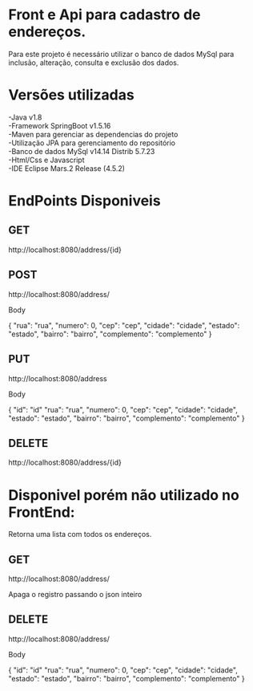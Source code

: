 # Front e Api para cadastro de endereços.

Para este  projeto é necessário utilizar o banco de dados MySql para inclusão, alteração, consulta e exclusão  dos dados.

<h1>Versões utilizadas</h1>

-Java v1.8<br>
-Framework SpringBoot v1.5.16<br>
-Maven para gerenciar as dependencias do projeto<br>
-Utilização JPA para gerenciamento do repositório<br>
-Banco de dados MySql v14.14 Distrib 5.7.23<br>
-Html/Css e Javascript<br>
-IDE Eclipse Mars.2 Release (4.5.2)<br>

<h1> EndPoints Disponiveis </h1>

<h2>GET</h2>
http://localhost:8080/address/{id}

<h2>POST</h2>
http://localhost:8080/address/
<p>Body</p>
{
  "rua": "rua",
  "numero": 0,
  "cep": "cep",
  "cidade": "cidade",
  "estado": "estado",
  "bairro": "bairro",
  "complemento": "complemento"
}

<h2>PUT</h2>
http://localhost:8080/address
<p>Body</p>
{
  "id": "id"
  "rua": "rua",
  "numero": 0,
  "cep": "cep",
  "cidade": "cidade",
  "estado": "estado",
  "bairro": "bairro",
  "complemento": "complemento"
}

<h2>DELETE</h2>
http://localhost:8080/address/{id}

<h1>Disponivel porém não utilizado no FrontEnd:</h1>
<p>Retorna uma lista com todos os endereços.</p>
<h2>GET</h2>
http://localhost:8080/address/

<p>Apaga o registro passando o json inteiro</p>
<h2>DELETE</h2>
http://localhost:8080/address/
<p>Body</p>
{
  "id": "id"
  "rua": "rua",
  "numero": 0,
  "cep": "cep",
  "cidade": "cidade",
  "estado": "estado",
  "bairro": "bairro",
  "complemento": "complemento"
}






